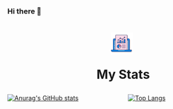 ### Hi there 👋

<!--
**Mdr-Overflow/Mdr-Overflow** is a ✨ _special_ ✨ repository because its `README.md` (this file) appears on your GitHub profile.

Here are some ideas to get you started:

- 🔭 I’m currently working on ...
- 🌱 I’m currently learning ...
- 👯 I’m looking to collaborate on ...
- 🤔 I’m looking for help with ...
- 💬 Ask me about ...
- 📫 How to reach me: ...
- 😄 Pronouns: ...
- ⚡ Fun fact: ...
-->



<h1 align="center"> &nbsp; <img src="https://github.com/Mdr-Overflow/Mdr-Overflow/blob/main/stats_icon.png" align="center"; padding-left: 25px > <p align="center"> &ensp; My Stats  </p > </h1>

[![Anurag's GitHub stats](https://github-readme-stats.vercel.app/api?username=Mdr-Overflow&count_private=true&show_icons=true&theme=transparent)](https://github.com/anuraghazra/github-readme-stats) &emsp; &emsp; &ensp;&ensp; &ensp; &ensp; &ensp; &ensp; &ensp;  [![Top Langs](https://github-readme-stats.vercel.app/api/top-langs/?username=Mdr-Overflow&langs_count=8&layout=compact&show_icons=true&theme=transparent)](https://github.com/anuraghazra/github-readme-stats)
